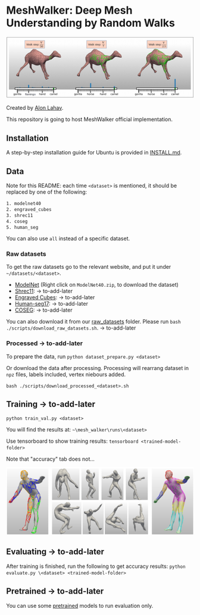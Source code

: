 # MeshWalker: Deep Mesh Understanding by Random Walks
<img src='/doc/images/teaser_fig.png'>

Created by [Alon Lahav](mailto:alon.lahav2@gmail.com).

This repository is going to host MeshWalker official implementation.

## Installation
A step-by-step installation guide for Ubuntu is provided in [INSTALL.md](./INSTALL.md).

## Data
Note for this README: each time `<dataset>` is mentioned, 
it should be replaced by one of the following:

```
1. modelnet40
2. engraved_cubes
3. shrec11
4. coseg
5. human_seg
```

You can also use `all` instead of a specific dataset.

### Raw datasets
To get the raw datasets go to the relevant website, 
and put it under `~/datasets/<dataset>`. 
- [ModelNet](https://modelnet.cs.princeton.edu/)
  (Right click on `ModelNet40.zip`, to download the dataset) 
- [Shrec11](): -> to-add-later
- [Engraved Cubes](): -> to-add-later
- [Human-seg17](): -> to-add-later
- [COSEG](): -> to-add-later

You can also download it from our [raw_datasets]() folder.
Please run `bash ./scripts/download_raw_datasets.sh`. -> to-add-later


### Processed -> to-add-later
To prepare the data, run `python dataset_prepare.py <dataset>`

Or download the data after processing. 
Processing will rearrang dataset in `npz` files, labels included, vertex niebours added.
```
bash ./scripts/download_processed_<dataset>.sh
```
 
## Training -> to-add-later
```
python train_val.py <dataset>
```
You will find the results at: `~\mesh_walker\runs\<dataset>`

Use tensorboard to show training results: `tensorboard <trained-model-folder>`

Note that "accuracy" tab does not...

<img src='/doc/images/2nd_fig.png'>

## Evaluating -> to-add-later
After training is finished, run the following to get accuracy results: `python evaluate.py \<dataset> <trained-model-folder>`

## Pretrained -> to-add-later
You can use some [pretrained](https://technionmail-my.sharepoint.com/personal/alon_lahav_campus_technion_ac_il/_layouts/15/onedrive.aspx?id=%2Fpersonal%2Falon%5Flahav%5Fcampus%5Ftechnion%5Fac%5Fil%2FDocuments%2Fmesh%5Fwalker%2Fpretrained)  models to run evaluation only. 

